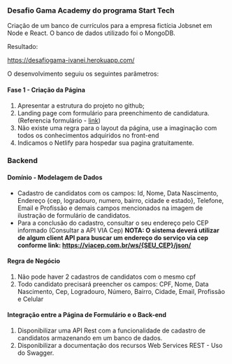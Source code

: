 ### Desafio Gama Academy do programa Start Tech

Criação de um banco de currículos para a empresa fictícia Jobsnet em Node e React. O banco de dados utilizado foi o MongoDB.

Resultado:

https://desafiogama-ivanei.herokuapp.com/



O desenvolvimento seguiu os seguintes parâmetros:

#### Fase 1 - Criação da Página

1. Apresentar a estrutura do projeto no github;
2. Landing page com formulário para preenchimento de candidatura. (Referencia formulário - [link](https://drive.google.com/file/d/1S3Y6otnW2tQLsX1aSgXL5bZuzPbt4rWS/view?usp=sharing))
3. Não existe uma regra para o layout da página, use a imaginação com todos os conhecimentos adquiridos no front-end
4. Indicamos o Netlify para hospedar sua pagina gratuitamente.



### Backend

#### Domínio - Modelagem de Dados

-  Cadastro de candidatos com os campos: Id, Nome, Data Nascimento, Endereço {cep,  logradouro, numero, bairro, cidade e estado}, Telefone, Email e  Profissão e demais campos mencionados na imagem de ilustração de  formulário de candidatos.
-  Para a conclusão do cadastro, consultar o seu endereço pelo CEP informado (Consultar a API VIA Cep) **NOTA: O sistema deverá utilizar de algum client API para buscar um endereço do serviço via cep conforme link: https://viacep.com.br/ws/{SEU_CEP}/json/**

#### Regra de Negócio

1. Não pode haver 2 cadastros de candidatos com o mesmo cpf
2. Todo candidato precisará preencher os campos: CPF, Nome, Data Nascimento,  Cep, Logradouro, Número, Bairro, Cidade, Email, Profissão e Celular

#### Integração entre a Página de Formulário e o Back-end

1. Disponibilizar uma API Rest com a funcionalidade de cadastro de candidatos armazenando em um banco de dados.
2. Disponibilizar a documentação dos recursos Web Services REST - Uso do Swagger.
